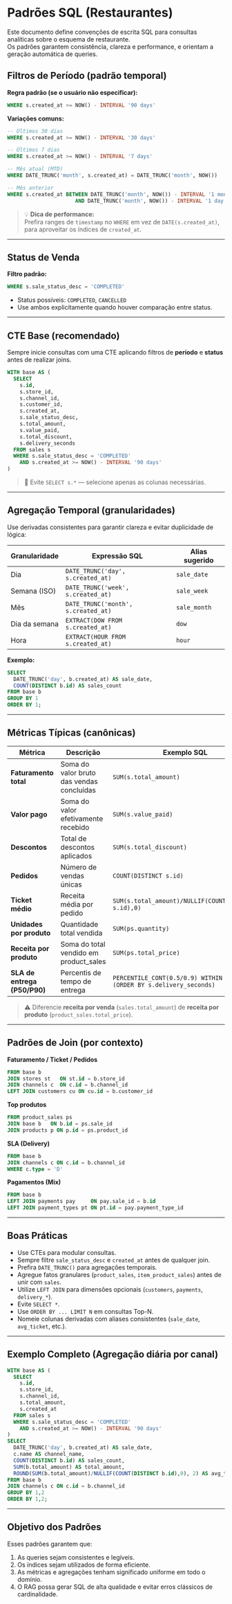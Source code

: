 
# Padrões SQL (Restaurantes)

Este documento define convenções de escrita SQL para consultas analíticas sobre o esquema de restaurante.  
Os padrões garantem consistência, clareza e performance, e orientam a geração automática de queries.

## Filtros de Período (padrão temporal)

**Regra padrão (se o usuário não especificar):**
```sql
WHERE s.created_at >= NOW() - INTERVAL '90 days'
```

**Variações comuns:**
```sql
-- Últimos 30 dias
WHERE s.created_at >= NOW() - INTERVAL '30 days'

-- Últimos 7 dias
WHERE s.created_at >= NOW() - INTERVAL '7 days'

-- Mês atual (MTD)
WHERE DATE_TRUNC('month', s.created_at) = DATE_TRUNC('month', NOW())

-- Mês anterior
WHERE s.created_at BETWEEN DATE_TRUNC('month', NOW()) - INTERVAL '1 month'
                      AND DATE_TRUNC('month', NOW()) - INTERVAL '1 day'
```

> 💡 **Dica de performance:**  
> Prefira ranges de `timestamp` no `WHERE` em vez de `DATE(s.created_at)`, para aproveitar os índices de `created_at`.

---

## Status de Venda

**Filtro padrão:**
```sql
WHERE s.sale_status_desc = 'COMPLETED'
```

- Status possíveis: `COMPLETED`, `CANCELLED`  
- Use ambos explicitamente quando houver comparação entre status.

---

## CTE Base (recomendado)

Sempre inicie consultas com uma CTE aplicando filtros de **período** e **status** antes de realizar joins.

```sql
WITH base AS (
  SELECT
    s.id,
    s.store_id,
    s.channel_id,
    s.customer_id,
    s.created_at,
    s.sale_status_desc,
    s.total_amount,
    s.value_paid,
    s.total_discount,
    s.delivery_seconds
  FROM sales s
  WHERE s.sale_status_desc = 'COMPLETED'
    AND s.created_at >= NOW() - INTERVAL '90 days'
)
```

> 🚫 Evite `SELECT s.*` — selecione apenas as colunas necessárias.

---

## Agregação Temporal (granularidades)

Use derivadas consistentes para garantir clareza e evitar duplicidade de lógica:

| Granularidade | Expressão SQL | Alias sugerido |
|----------------|---------------|----------------|
| Dia | `DATE_TRUNC('day', s.created_at)` | `sale_date` |
| Semana (ISO) | `DATE_TRUNC('week', s.created_at)` | `sale_week` |
| Mês | `DATE_TRUNC('month', s.created_at)` | `sale_month` |
| Dia da semana | `EXTRACT(DOW FROM s.created_at)` | `dow` |
| Hora | `EXTRACT(HOUR FROM s.created_at)` | `hour` |

**Exemplo:**
```sql
SELECT
  DATE_TRUNC('day', b.created_at) AS sale_date,
  COUNT(DISTINCT b.id) AS sales_count
FROM base b
GROUP BY 1
ORDER BY 1;
```

---

## Métricas Típicas (canônicas)

| Métrica | Descrição | Exemplo SQL |
|----------|------------|-------------|
| **Faturamento total** | Soma do valor bruto das vendas concluídas | `SUM(s.total_amount)` |
| **Valor pago** | Soma do valor efetivamente recebido | `SUM(s.value_paid)` |
| **Descontos** | Total de descontos aplicados | `SUM(s.total_discount)` |
| **Pedidos** | Número de vendas únicas | `COUNT(DISTINCT s.id)` |
| **Ticket médio** | Receita média por pedido | `SUM(s.total_amount)/NULLIF(COUNT(DISTINCT s.id),0)` |
| **Unidades por produto** | Quantidade total vendida | `SUM(ps.quantity)` |
| **Receita por produto** | Soma do total vendido em product_sales | `SUM(ps.total_price)` |
| **SLA de entrega (P50/P90)** | Percentis de tempo de entrega | `PERCENTILE_CONT(0.5/0.9) WITHIN GROUP (ORDER BY s.delivery_seconds)` |

> ⚠️ Diferencie **receita por venda** (`sales.total_amount`) de **receita por produto** (`product_sales.total_price`).

---

## Padrões de Join (por contexto)

**Faturamento / Ticket / Pedidos**
```sql
FROM base b
JOIN stores st   ON st.id = b.store_id
JOIN channels c  ON c.id = b.channel_id
LEFT JOIN customers cu ON cu.id = b.customer_id
```

**Top produtos**
```sql
FROM product_sales ps
JOIN base b   ON b.id = ps.sale_id
JOIN products p ON p.id = ps.product_id
```

**SLA (Delivery)**
```sql
FROM base b
JOIN channels c ON c.id = b.channel_id
WHERE c.type = 'D'
```

**Pagamentos (Mix)**
```sql
FROM base b
LEFT JOIN payments pay     ON pay.sale_id = b.id
LEFT JOIN payment_types pt ON pt.id = pay.payment_type_id
```

---

## Boas Práticas

- Use CTEs para modular consultas.  
- Sempre filtre `sale_status_desc` e `created_at` antes de qualquer join.  
- Prefira `DATE_TRUNC()` para agregações temporais.  
- Agregue fatos granulares (`product_sales`, `item_product_sales`) antes de unir com `sales`.  
- Utilize `LEFT JOIN` para dimensões opcionais (`customers`, `payments`, `delivery_*`).  
- Evite `SELECT *`.  
- Use `ORDER BY ... LIMIT N` em consultas Top-N.  
- Nomeie colunas derivadas com aliases consistentes (`sale_date`, `avg_ticket`, etc.).  

---

## Exemplo Completo (Agregação diária por canal)

```sql
WITH base AS (
  SELECT
    s.id,
    s.store_id,
    s.channel_id,
    s.total_amount,
    s.created_at
  FROM sales s
  WHERE s.sale_status_desc = 'COMPLETED'
    AND s.created_at >= NOW() - INTERVAL '90 days'
)
SELECT
  DATE_TRUNC('day', b.created_at) AS sale_date,
  c.name AS channel_name,
  COUNT(DISTINCT b.id) AS sales_count,
  SUM(b.total_amount) AS total_amount,
  ROUND(SUM(b.total_amount)/NULLIF(COUNT(DISTINCT b.id),0), 2) AS avg_ticket
FROM base b
JOIN channels c ON c.id = b.channel_id
GROUP BY 1,2
ORDER BY 1,2;
```

---

## Objetivo dos Padrões

Esses padrões garantem que:
1. As queries sejam consistentes e legíveis.  
2. Os índices sejam utilizados de forma eficiente.  
3. As métricas e agregações tenham significado uniforme em todo o domínio.  
4. O RAG possa gerar SQL de alta qualidade e evitar erros clássicos de cardinalidade.
